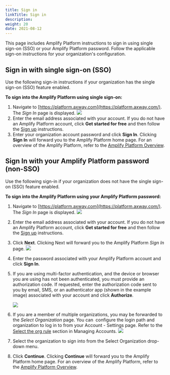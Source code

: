```yaml
---
title: Sign in
linkTitle: Sign in
description: 
weight: 20
date: 2021-08-12
---
```


This page includes Amplify Platform instructions to sign in using single sign-on (SSO) or your Amplify Platform password. Follow the applicable sign-on instructions for your organization's configuration.

## Sign in with single sign-on (SSO)

Use the following sign-in instructions if your organization has the single sign-on (SSO) feature enabled.

**To sign into the Amplify Platform using single sign-on:**

1. Navigate to [https://platform.axway.com](https://platform.axway.com/). The _Sign In_ page is displayed.
    ![](/Images/sign_in_(sso).png)
2. Enter the email address associated with your account. If you do not have an Amplify Platform account, click **Get started for free** and then follow the [Sign up](/docs/getting_started_with_amplify_platform_management/sign_up/) instructions.
3. Enter your organization account password and click **Sign In**. Clicking **Sign In** will forward you to the Amplify Platform home page. For an overview of the Amplify Platform, refer to the [Amplify Platform Overview](/docs/getting_started_with_amplify_platform_management/overview/).

## Sign In with your Amplify Platform password (non-SSO)

Use the following sign-in if your organization does not have the single sign-on (SSO) feature enabled.

**To sign into the Amplify Platform using your Amplify Platform password:**

1. Navigate to [https://platform.axway.com](https://platform.axway.com/). The _Sign In_ page is displayed.
    ![](/Images/sign_in_(sso).png)
2. Enter the email address associated with your account. If you do not have an Amplify Platform account, click **Get started for free** and then follow the [Sign up](/docs/getting_started_with_amplify_platform_management/sign_up/) instructions.
3. Click **Next**. Clicking Next will forward you to the Amplify Platform _Sign In_ page.
    ![](/Images/sign_in_(non_sso).png)
4. Enter the password associated with your Amplify Platform account and click **Sign In**.
5. If you are using multi-factor authentication, and the device or browser you are using has not been authenticated, you must provide an authorization code. If requested, enter the authorization code sent to you by email, SMS, or an authenticator app (shown in the example image) associated with your account and click **Authorize**.

    ![](/Images/device_authorization.png)

6. If you are a member of multiple organizations, you may be forwarded to the _Select Organization_ page. You can  configure the login path and organization to log in to from your Account - Settings page. Refer to the [Select the org rule](/docs/management_guide/managing_accounts/#select-the-org-login-rule) section in Managing Accounts.
    ![](/Images/multiple_orgs.png)
7. Select the organization to sign into from the Select Organization drop-down menu.
8. Click **Continue**. Clicking **Continue** will forward you to the Amplify Platform home page. For an overview of the Amplify Platform, refer to the [Amplify Platform Overview](/docs/getting_started_with_amplify_platform_management/overview/).
